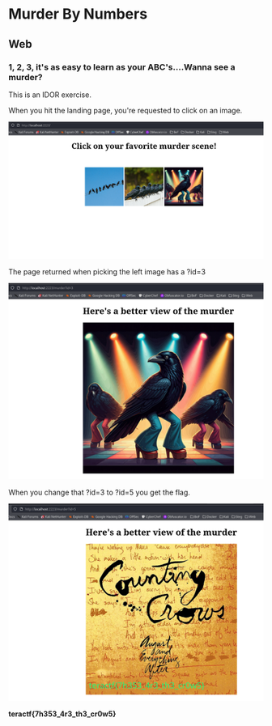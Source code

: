 # Murder By Numbers

## Web

### 1, 2, 3, it's as easy to learn as your ABC's....Wanna see a murder?

This is an IDOR exercise.  

When you hit the landing page, you're requested to click on an image.

![landing](./landing.png)

The page returned when picking the left image has a ?id=3

![murder](./murder.png)

When you change that ?id=3 to ?id=5 you get the flag.

![counting](./counting.png)


**teractf{7h353_4r3_th3_cr0w5}**






